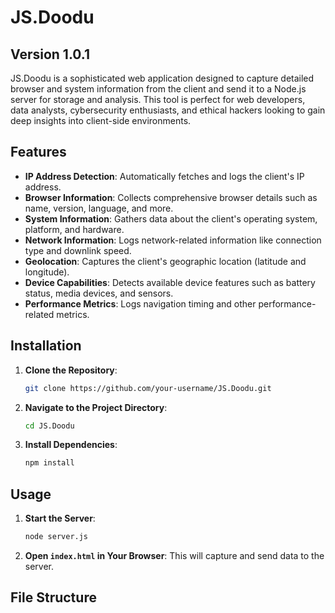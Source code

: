 # JS.Doodu

## Version 1.0.1

JS.Doodu is a sophisticated web application designed to capture detailed browser and system information from the client and send it to a Node.js server for storage and analysis. This tool is perfect for web developers, data analysts, cybersecurity enthusiasts, and ethical hackers looking to gain deep insights into client-side environments.

## Features

- **IP Address Detection**: Automatically fetches and logs the client's IP address.
- **Browser Information**: Collects comprehensive browser details such as name, version, language, and more.
- **System Information**: Gathers data about the client's operating system, platform, and hardware.
- **Network Information**: Logs network-related information like connection type and downlink speed.
- **Geolocation**: Captures the client's geographic location (latitude and longitude).
- **Device Capabilities**: Detects available device features such as battery status, media devices, and sensors.
- **Performance Metrics**: Logs navigation timing and other performance-related metrics.

## Installation

1. **Clone the Repository**:
    ```sh
    git clone https://github.com/your-username/JS.Doodu.git
    ```
2. **Navigate to the Project Directory**:
    ```sh
    cd JS.Doodu
    ```
3. **Install Dependencies**:
    ```sh
    npm install
    ```

## Usage

1. **Start the Server**:
    ```sh
    node server.js
    ```
2. **Open `index.html` in Your Browser**: This will capture and send data to the server.

## File Structure

